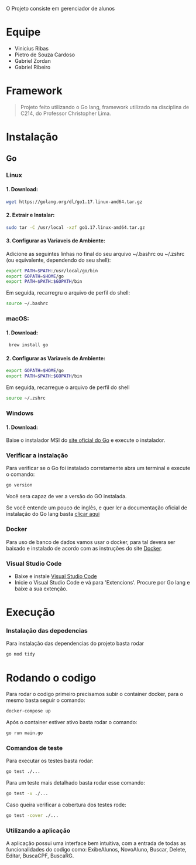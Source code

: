 O Projeto consiste em gerenciador de alunos

# Equipe

- Vinicius Ribas
- Pietro de Souza Cardoso
- Gabriel Zordan
- Gabriel Ribeiro

# Framework

> Projeto feito utilizando o Go lang, framework utilizado na disciplina de C214, do Professor Christopher Lima.

# Instalação

## Go 

### Linux

#### 1. Download: 
```bash
wget https://golang.org/dl/go1.17.linux-amd64.tar.gz
```
#### 2. Extrair e Instalar:
```bash
sudo tar -C /usr/local -xzf go1.17.linux-amd64.tar.gz
```
#### 3. Configurar as Variaveis de Ambiente:
Adicione as seguintes linhas no final do seu arquivo ~/.bashrc ou ~/.zshrc (ou equivalente, dependendo do seu shell):
```bash
export PATH=$PATH:/usr/local/go/bin
export GOPATH=$HOME/go
export PATH=$PATH:$GOPATH/bin
```
Em seguida, recarregru o arquivo de perfil do shell:
```bash
source ~/.bashrc
```

### macOS:

#### 1. Download: 
```bash
 brew install go
```
#### 2. Configurar as Variaveis de Ambiente:
```bash
export GOPATH=$HOME/go
export PATH=$PATH:$GOPATH/bin
```
Em seguida, recarregue o arquivo de perfil do shell
```bash
source ~/.zshrc
```

### Windows

#### 1. Download:
Baixe o instalador MSI do <a href="https://go.dev/dl/" >site oficial do Go</a> e execute o instalador.


### Verificar a instalação 

Para verificar se o Go foi instalado corretamente abra um terminal e execute o comando:
```bash
go version
```
Você sera capaz de ver a versão do GO instalada.

Se você entende um pouco de inglês, e quer ler a documentação oficial de instalação do Go lang basta <a href="https://go.dev/doc">clicar aqui</a>

### Docker

Para uso de banco de dados vamos usar o docker, para tal devera ser baixado e instalado de acordo com as instruções do site <a href="https://www.docker.com/get-started/">Docker</a>. 

### Visual Studio Code

- Baixe e instale <a href="https://code.visualstudio.com/download">Visual Studio Code</a>
- Inicie o Visual Studio Code e vá para 'Extencions'. Procure por Go lang e baixe a sua extenção.

# Execução



### Instalação das depedencias

Para instalação das dependencias do projeto basta rodar
```bash
go mod tidy
```

# Rodando o codigo

Para rodar o codigo primeiro precisamos subir o container docker, para o mesmo basta seguir o comando:
```bash
docker-compose up
```

Após o container estiver ativo basta rodar o comando:

```bash
go run main.go
```

### Comandos de teste

Para executar os testes basta rodar:

```bash
go test ./...
```
Para um teste mais detalhado basta rodar esse comando:
```bash
go test -v ./...
```
Caso queira verificar a cobertura dos testes rode:
```bash
go test -cover ./...
```

### Utilizando a aplicação

A aplicação possui uma interface bem intuitiva, com a entrada de todas as funcionalidades do codigo como: ExibeAlunos, NovoAluno, Buscar, Delete, Editar, BuscaCPF, BuscaRG.
